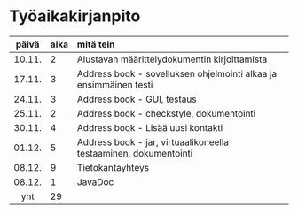 # Työaikakirjanpito

| päivä | aika | mitä tein  |
| :----:|:-----| :-----|
| 10.11.| 2    | Alustavan määrittelydokumentin kirjoittamista |
| 17.11.| 3    | Address book - sovelluksen ohjelmointi alkaa ja ensimmäinen testi |
| 24.11.| 3    | Address book - GUI, testaus |
| 25.11.| 2    | Address book - checkstyle, dokumentointi |
| 30.11.| 4    | Address book - Lisää uusi kontakti |
| 01.12.| 5    | Address book - jar, virtuaalikoneella testaaminen, dokumentointi |
| 08.12.| 9    | Tietokantayhteys |
| 08.12.| 1    | JavaDoc |
| yht   | 29    | | 